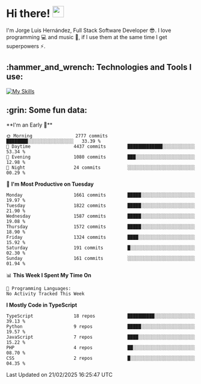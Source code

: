 <h1 align="left">
 <abc>
  <br>Hi there! <img src="https://user-images.githubusercontent.com/42378118/110234147-e3259600-7f4e-11eb-95be-0c4047144dea.gif" width="30"><br>
 </abc>
</h1>

I'm Jorge Luis Hernández, Full Stack Software Developer :sunglasses:. I love programming :computer: and music :musical_score:, if I use them at the same time I get superpowers :zap:. 


<h2 align="left">:hammer_and_wrench: Technologies and Tools I use:</h2>

[![My Skills](https://skillicons.dev/icons?i=js,ts,html,css,py,vue,react,next,nest,postgres,mysql)](https://skillicons.dev)

<h2 align="left">:grin: Some fun data:</h2>
<!--START_SECTION:waka-->
**I'm an Early 🐤** 

```text
🌞 Morning                2777 commits        ████████░░░░░░░░░░░░░░░░░   33.39 % 
🌆 Daytime                4437 commits        █████████████░░░░░░░░░░░░   53.34 % 
🌃 Evening                1080 commits        ███░░░░░░░░░░░░░░░░░░░░░░   12.98 % 
🌙 Night                  24 commits          ░░░░░░░░░░░░░░░░░░░░░░░░░   00.29 % 
```
📅 **I'm Most Productive on Tuesday** 

```text
Monday                   1661 commits        █████░░░░░░░░░░░░░░░░░░░░   19.97 % 
Tuesday                  1822 commits        █████░░░░░░░░░░░░░░░░░░░░   21.90 % 
Wednesday                1587 commits        █████░░░░░░░░░░░░░░░░░░░░   19.08 % 
Thursday                 1572 commits        █████░░░░░░░░░░░░░░░░░░░░   18.90 % 
Friday                   1324 commits        ████░░░░░░░░░░░░░░░░░░░░░   15.92 % 
Saturday                 191 commits         █░░░░░░░░░░░░░░░░░░░░░░░░   02.30 % 
Sunday                   161 commits         ░░░░░░░░░░░░░░░░░░░░░░░░░   01.94 % 
```


📊 **This Week I Spent My Time On** 

```text
💬 Programming Languages: 
No Activity Tracked This Week
```

**I Mostly Code in TypeScript** 

```text
TypeScript               18 repos            ██████████░░░░░░░░░░░░░░░   39.13 % 
Python                   9 repos             █████░░░░░░░░░░░░░░░░░░░░   19.57 % 
JavaScript               7 repos             ████░░░░░░░░░░░░░░░░░░░░░   15.22 % 
PHP                      4 repos             ██░░░░░░░░░░░░░░░░░░░░░░░   08.70 % 
CSS                      2 repos             █░░░░░░░░░░░░░░░░░░░░░░░░   04.35 % 
```




 Last Updated on 21/02/2025 16:25:47 UTC
<!--END_SECTION:waka-->
